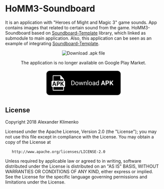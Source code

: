 # HoMM3-Soundboard
It is an application with "Heroes of Might and Magic 3" game sounds. App contains images that related to certain sound from the game. HoMM3-Soundboard based on [Soundboard-Template](https://github.com/ZephyrVentum/Soundboard-Template) library, which linked as submodule to main application. Also, this application can be seen as an example of integrating [Soundboard-Template](https://github.com/ZephyrVentum/Soundboard-Template).

<div align="center">
<img src="preview.png" alt="Download .apk file"><br>

The application is no longer available on Google Play Market.

<a href="https://github.com/ZephyrVentum/HoMM3-Soundboard/raw/master/HeroesOfMightAndMagic3Soundboard.apk">
<img src="download.png" alt="Download .apk file" width="250">
</a>
</div>




## License
Copyright 2018 Alexander Klimenko

   Licensed under the Apache License, Version 2.0 (the "License");
   you may not use this file except in compliance with the License.
   You may obtain a copy of the License at

       http://www.apache.org/licenses/LICENSE-2.0

   Unless required by applicable law or agreed to in writing, software
   distributed under the License is distributed on an "AS IS" BASIS,
   WITHOUT WARRANTIES OR CONDITIONS OF ANY KIND, either express or implied.
   See the License for the specific language governing permissions and
   limitations under the License.